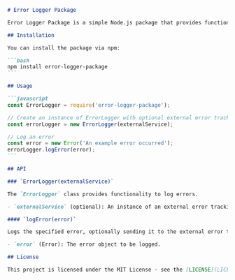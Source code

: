 ````markdown
# Error Logger Package

Error Logger Package is a simple Node.js package that provides functionality to log errors, optionally sending them to an external error tracking service.

## Installation

You can install the package via npm:

```bash
npm install error-logger-package
```

## Usage

```javascript
const ErrorLogger = require('error-logger-package');

// Create an instance of ErrorLogger with optional external error tracking service
const errorLogger = new ErrorLogger(externalService);

// Log an error
const error = new Error('An example error occurred');
errorLogger.logError(error);
```

## API

### `ErrorLogger(externalService)`

The `ErrorLogger` class provides functionality to log errors.

- `externalService` (optional): An instance of an external error tracking service to which errors can be sent.

#### `logError(error)`

Logs the specified error, optionally sending it to the external error tracking service if provided.

- `error` (Error): The error object to be logged.

## License

This project is licensed under the MIT License - see the [LICENSE](LICENSE) file for details.
